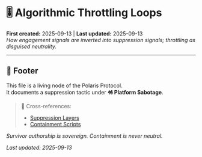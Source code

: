 # 🎚️ Algorithmic Throttling Loops  
**First created:** 2025-09-13 | **Last updated:** 2025-09-13  
*How engagement signals are inverted into suppression signals; throttling as disguised neutrality.*  

---

## 🏮 Footer  

This file is a living node of the Polaris Protocol.  
It documents a suppression tactic under **🪅 Platform Sabotage**.  

> 📡 Cross-references:  
> - [Suppression Layers](../)  
> - [Containment Scripts](../../../Disruption_Kit/Containment_Scripts/)  

*Survivor authorship is sovereign. Containment is never neutral.*  

_Last updated: 2025-09-13_
